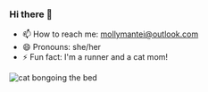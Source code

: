 ### Hi there 👋
- 📫 How to reach me: mollymantei@outlook.com
- 😄 Pronouns: she/her
- ⚡ Fun fact: I'm a runner and a cat mom!

![cat bongoing the bed](https://media.giphy.com/media/vVegyymxA90fkY8jkE/giphy.gif)

<!--
**mollymantei/mollymantei** is a ✨ _special_ ✨ repository because its `README.md` (this file) appears on your GitHub profile.

Here are some ideas to get you started:

- 📫 How to reach me:mollymantei@outlook.com
- 😄 Pronouns: she/her
- ⚡ Fun fact: I'm a runner and a cat mom!
-->
